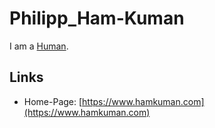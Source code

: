 # Philipp_Ham-Kuman <a id="0"/>

I am a [Human](40000001.md).

## Links <a id="1000"/>

- Home-Page: [https://www.hamkuman.com](https://www.hamkuman.com)
